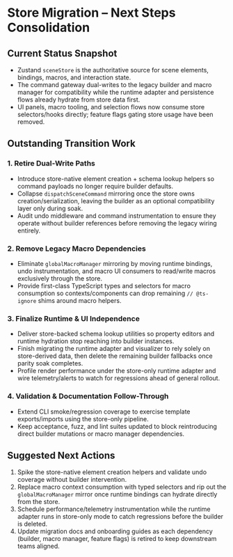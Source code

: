 # Store Migration – Next Steps Consolidation

## Current Status Snapshot

-   Zustand `sceneStore` is the authoritative source for scene elements, bindings, macros, and interaction state.
-   The command gateway dual-writes to the legacy builder and macro manager for compatibility while the runtime adapter and persistence flows already hydrate from store data first.
-   UI panels, macro tooling, and selection flows now consume store selectors/hooks directly; feature flags gating store usage have been removed.

## Outstanding Transition Work

### 1. Retire Dual-Write Paths

-   Introduce store-native element creation + schema lookup helpers so command payloads no longer require builder defaults.
-   Collapse `dispatchSceneCommand` mirroring once the store owns creation/serialization, leaving the builder as an optional compatibility layer only during soak.
-   Audit undo middleware and command instrumentation to ensure they operate without builder references before removing the legacy wiring entirely.

### 2. Remove Legacy Macro Dependencies

-   Eliminate `globalMacroManager` mirroring by moving runtime bindings, undo instrumentation, and macro UI consumers to read/write macros exclusively through the store.
-   Provide first-class TypeScript types and selectors for macro consumption so contexts/components can drop remaining `// @ts-ignore` shims around macro helpers.

### 3. Finalize Runtime & UI Independence

-   Deliver store-backed schema lookup utilities so property editors and runtime hydration stop reaching into builder instances.
-   Finish migrating the runtime adapter and visualizer to rely solely on store-derived data, then delete the remaining builder fallbacks once parity soak completes.
-   Profile render performance under the store-only runtime adapter and wire telemetry/alerts to watch for regressions ahead of general rollout.

### 4. Validation & Documentation Follow-Through

-   Extend CLI smoke/regression coverage to exercise template exports/imports using the store-only pipeline.
-   Keep acceptance, fuzz, and lint suites updated to block reintroducing direct builder mutations or macro manager dependencies.

## Suggested Next Actions

1. Spike the store-native element creation helpers and validate undo coverage without builder intervention.
2. Replace macro context consumption with typed selectors and rip out the `globalMacroManager` mirror once runtime bindings can hydrate directly from the store.
3. Schedule performance/telemetry instrumentation while the runtime adapter runs in store-only mode to catch regressions before the builder is deleted.
4. Update migration docs and onboarding guides as each dependency (builder, macro manager, feature flags) is retired to keep downstream teams aligned.
